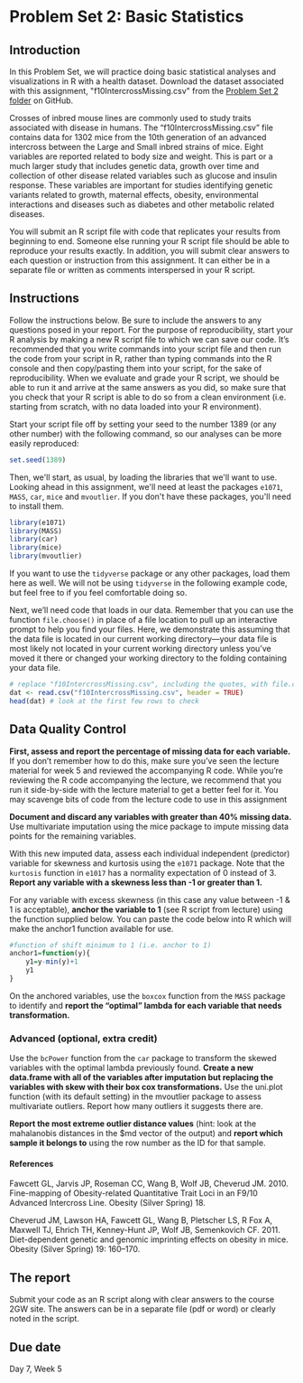 # Problem Set 2: Basic Statistics

## Introduction

In this Problem Set, we will practice doing basic statistical analyses and visualizations in R with a health dataset. Download the dataset associated with this assignment, "f10IntercrossMissing.csv" from the [Problem Set 2 folder](https://github.com/gwcbi/ResearchAnalyticsLabs/blob/master/ProblemSets/PS2/f10IntercrossMissing.csv) on GitHub. 

Crosses of inbred mouse lines are commonly used to study traits associated with disease in humans. The “f10IntercrossMissing.csv” file contains data for 1302 mice from the 10th generation of an advanced intercross between the Large and Small inbred strains of mice. Eight variables are reported related to body size and weight. This is part or a much larger study that includes genetic data, growth over time and collection of other disease related variables such as glucose and insulin response. These variables are important for studies identifying genetic variants related to growth, maternal effects, obesity, environmental interactions and diseases such as diabetes and other metabolic related diseases.

You will submit an R script file with code that replicates your results from beginning to end. Someone else running your R script file should be able to reproduce your results exactly. In addition, you will submit clear answers to each question or instruction from this assignment.  It can either be in a separate file or written as comments interspersed in your R script.

## Instructions
Follow the instructions below. Be sure to include the answers to any questions posed in your report. For the purpose of reproducibility, start your R analysis by making a new R script file to which we can save our code. It’s recommended that you write commands into your script file and then run the code from your script in R, rather than typing commands into the R console and then copy/pasting them into your script, for the sake of reproducibility. When we evaluate and grade your R script, we should be able to run it and arrive at the same answers as you did, so make sure that you check that your R script is able to do so from a clean environment
(i.e. starting from scratch, with no data loaded into your R environment). 

Start your script file off by setting your seed to the number 1389 (or any other number) with the following command, so our analyses can be more easily reproduced: 

```r
set.seed(1389)
```
Then, we'll start, as usual, by loading the libraries that we'll want to use. Looking ahead in this assignment, we'll need at least the packages `e1071`, `MASS`, `car`, `mice` and `mvoutlier`. If you don't have these packages, you'll need to install them.

```r
library(e1071)
library(MASS)
library(car)
library(mice)
library(mvoutlier)
```
If you want to use the `tidyverse` package or any other packages, load them here as well. We will not be using `tidyverse` in the following example code, but feel free to if you feel comfortable doing so.

Next, we’ll need code that loads in our data. Remember that you can use the function `file.choose()` in place of a file location to pull up an interactive prompt to help you find your files. Here, we demonstrate this assuming that the data file is located in our current working directory—your data file is most likely not located in your current working directory unless you’ve moved it there or changed your working directory to the folding containing your data file.

```r
# replace "f10IntercrossMissing.csv", including the quotes, with file.choose() if desired.
dat <- read.csv("f10IntercrossMissing.csv", header = TRUE) 
head(dat) # look at the first few rows to check
```

## Data Quality Control

**First, assess and report the percentage of missing data for each variable.** If you don’t remember how to do this, make sure you’ve seen the lecture material for week 5 and reviewed the accompanying R code. While you’re reviewing the R code accompanying the lecture, we recommend that you run it side-by-side with the lecture material to get a better feel for it. You may scavenge bits of code from the lecture code to use in this assignment

**Document and discard any variables with greater than 40% missing data.** Use multivariate imputation using the mice package to impute missing data points for the remaining variables. 

With this new imputed data, assess each individual independent (predictor) variable for skewness and kurtosis using the `e1071` package. Note that the `kurtosis` function in `e1017` has a normality expectation of 0 instead of 3. **Report any variable with a skewness less than -1 or greater than 1.** 

For any variable with excess skewness (in this case any value between -1 & 1 is acceptable), **anchor the variable to 1** (see R script from lecture) using the function supplied below.  You can paste the code below into R which will make the anchor1 function available for use.

```r
#function of shift minimum to 1 (i.e. anchor to 1)
anchor1=function(y){
	y1=y-min(y)+1
	y1
}
```

On the anchored variables, use the `boxcox` function from the `MASS` package to identify and **report the “optimal” lambda for each variable that needs transformation.**

### Advanced (optional, extra credit)

Use the `bcPower` function from the `car` package to transform the skewed variables with the optimal lambda previously found. **Create a new data.frame with all of the variables after imputation but replacing the variables with skew with their box cox transformations.** Use the uni.plot function (with its default setting) in the mvoutlier package to assess multivariate outliers. Report how many outliers it suggests there are.

**Report the most extreme outlier distance values** (hint: look at the mahalanobis distances in the $md vector of the output) and **report which sample it belongs to** using the row number as the ID for that sample.


#### References

Fawcett GL, Jarvis JP, Roseman CC, Wang B, Wolf JB, Cheverud JM. 2010. Fine-mapping of Obesity-related Quantitative Trait Loci in an F9/10 Advanced Intercross Line. Obesity (Silver Spring) 18.

Cheverud JM, Lawson HA, Fawcett GL, Wang B, Pletscher LS, R Fox A, Maxwell TJ, Ehrich TH, Kenney-Hunt JP, Wolf JB, Semenkovich CF. 2011. Diet-dependent genetic and genomic imprinting effects on obesity in mice. Obesity (Silver Spring) 19: 160–170.


## The report

Submit your code as an R script along with clear answers to the course 2GW site. The answers can be in a separate file (pdf or word) or clearly noted in the script.

## Due date

Day 7, Week 5


